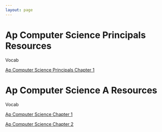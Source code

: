 ```yaml
---
layout: page
---
```


# Ap Computer Science Principals Resources
Vocab

[Ap Computer Science Principals Chapter 1](https://quizlet.com/_6ieant)

# Ap Computer Science A Resources
Vocab

[Ap Computer Science Chapter 1](https://quizlet.com/_6ia5hn)

[Ap Computer Science Chapter 2](https://quizlet.com/_6ieacv)